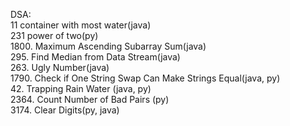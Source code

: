 DSA:
<br/>
11 container with most water(java)
<br/>
231 power of two(py)
<br/>
1800. Maximum Ascending Subarray Sum(java)
<br/>
295. Find Median from Data Stream(java)
<br/>
263. Ugly Number(java)
<br/>
1790. Check if One String Swap Can Make Strings Equal(java, py)
<br/>
42. Trapping Rain Water (java, py)
<br/>
2364. Count Number of Bad Pairs (py)
<br/>
3174. Clear Digits(py, java)
<br/>
